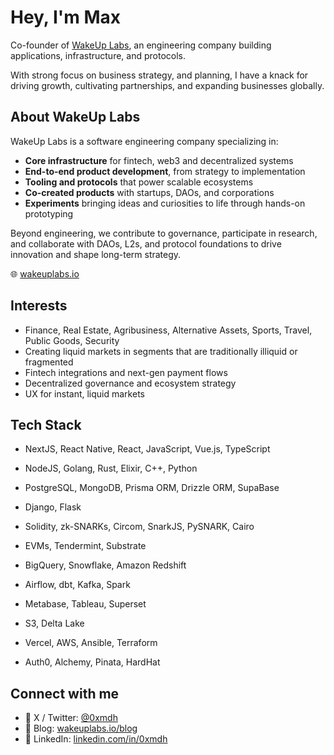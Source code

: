 # Hey, I'm Max 
Co-founder of [WakeUp Labs](https://www.wakeuplabs.io), an engineering company building applications, infrastructure, and protocols.

With strong focus on business strategy, and planning, I have a knack for driving growth, cultivating partnerships, and expanding businesses globally. 


## About WakeUp Labs

WakeUp Labs is a software engineering company specializing in:

- **Core infrastructure** for fintech, web3 and decentralized systems
- **End-to-end product development**, from strategy to implementation
- **Tooling and protocols** that power scalable ecosystems
- **Co-created products** with startups, DAOs, and corporations
- **Experiments** bringing ideas and curiosities to life through hands-on prototyping

Beyond engineering, we contribute to governance, participate in research, and collaborate with DAOs, L2s, and protocol foundations to drive innovation and shape long-term strategy.

🌐 [wakeuplabs.io](https://www.wakeuplabs.io)


## Interests

- Finance, Real Estate, Agribusiness, Alternative Assets, Sports, Travel, Public Goods, Security
- Creating liquid markets in segments that are traditionally illiquid or fragmented
- Fintech integrations and next-gen payment flows
- Decentralized governance and ecosystem strategy
- UX for instant, liquid markets

## Tech Stack

- NextJS, React Native, React, JavaScript, Vue.js, TypeScript

- NodeJS, Golang, Rust, Elixir, C++, Python
- PostgreSQL, MongoDB, Prisma ORM, Drizzle ORM, SupaBase
- Django, Flask

- Solidity, zk-SNARKs, Circom, SnarkJS, PySNARK, Cairo
- EVMs, Tendermint, Substrate

- BigQuery, Snowflake, Amazon Redshift
- Airflow, dbt, Kafka, Spark
- Metabase, Tableau, Superset
- S3, Delta Lake

- Vercel, AWS, Ansible, Terraform

- Auth0, Alchemy, Pinata, HardHat

## Connect with me

- 🧠 X / Twitter: [@0xmdh](https://x.com/0xmdh)
- 📝 Blog: [wakeuplabs.io/blog](https://www.wakeuplabs.io/blog)
- 💼 LinkedIn: [linkedin.com/in/0xmdh](https://www.linkedin.com/in/0xmdh)
